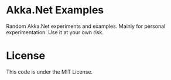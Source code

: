 # Akka.Net Examples

Random Akka.Net experiments and examples. Mainly for personal experimentation. Use it at your own risk.

# License

This code is under the MIT License.

